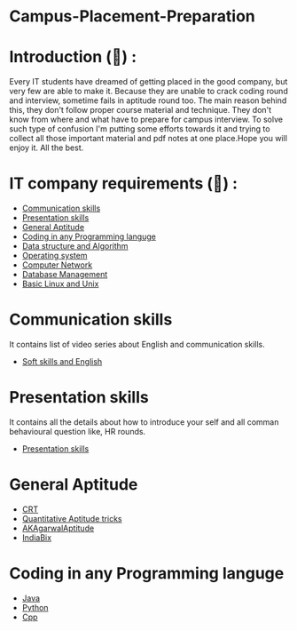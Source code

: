 # Campus-Placement-Preparation

# Introduction (&#x1F4D7;) : 

Every IT students have dreamed of getting placed in the good company, but very few are able to make it. Because they are 
unable to crack coding round and interview, sometime fails in aptitude round too. The main reason behind this, they don't
follow proper course material and technique. They don't know from where and what have to prepare for campus interview. 
To solve such type of confusion I'm putting some efforts towards it and trying to collect all those important material and 
pdf notes at one place.Hope you will enjoy it. All the best.

# IT company requirements (&#x1F4D8;) :
- [Communication skills](https://github.com/bhardwaj75/Campus-Placement-Preparation#communication-skills)
- [Presentation skills](https://github.com/bhardwaj75/Campus-Placement-Preparation#presentation-skills)
- [General Aptitude](https://github.com/bhardwaj75/Campus-Placement-Preparation)
- [Coding in any Programming languge ](https://github.com/bhardwaj75/Campus-Placement-Preparation)
- [Data structure and Algorithm](https://github.com/bhardwaj75/Campus-Placement-Preparation)
- [Operating system](https://github.com/bhardwaj75/Campus-Placement-Preparation)
- [Computer Network](https://github.com/bhardwaj75/Campus-Placement-Preparation)
- [Database Management](https://github.com/bhardwaj75/Campus-Placement-Preparation)
- [Basic Linux and Unix](https://github.com/bhardwaj75/Campus-Placement-Preparation)


# Communication skills
  It contains list of video series about English and communication skills.
   - [Soft skills and English](https://www.youtube.com/watch?v=fDRnKPyvR14&list=PLd3UqWTnYXOn4m3paVPj6JTCTESkltDao)
         
# Presentation skills
  It contains all the details about how to introduce your self and all comman behavioural question like, HR rounds.
   - [Presentation skills](https://www.youtube.com/watch?v=iqeghm8Uut8)
# General Aptitude
   - [CRT](https://www.youtube.com/watch?v=uIAwAA24o84&list=PLd3UqWTnYXOlxgxWSmFeyUgU01FmfVcmG)
   - [Quantitative Aptitude tricks ](https://www.youtube.com/watch?v=xRZc_m__Q7M)
   - [AKAgarwalAptitude](https://www.youtube.com/watch?v=tqEIQJzY6co&list=PLY3DFj1jjj0URoyHOnxuau6l0EgzOtoHI)
   - [IndiaBix](https://www.indiabix.com/)
# Coding in any Programming languge
   - [Java](https://www.youtube.com/watch?v=Hl-zzrqQoSE&list=PLFE2CE09D83EE3E28)
   - [Python](https://www.youtube.com/watch?v=HBxCHonP6Ro&list=PL6gx4Cwl9DGAcbMi1sH6oAMk4JHw91mC_)
   - [Cpp](https://www.youtube.com/watch?v=tvC1WCdV1XU&list=PLAE85DE8440AA6B83)
